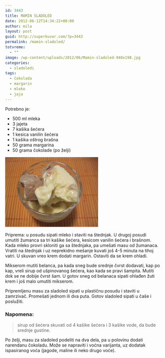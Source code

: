 ```yaml
---
id: 3443
title: MAMIN SLADOLED
date: 2012-06-12T14:34:22+00:00
author: mila
layout: post
guid: http://superkuvar.com/?p=3443
permalink: /mamin-sladoled/
totvreme:
  - ""
image: /wp-content/uploads/2012/06/Mamin-sladoled-940x198.jpg
categories:
  - sladoledi
tags:
  - čokolada
  - margarin
  - mleko
  - jaja
---
```

Potrebno je:

  * 500 ml mleka
  * 3 jajeta
  * 7 kašika šećera
  * 1 kesica vanilin šećera
  * 1 kašika oštrog brašna
  * 50 grama margarina
  * 50 grama čokolade (po želji)

<img class="alignnone size-medium wp-image-3444" title="Mamin sladoled" src="/wp-content/uploads/2012/06/Mamin-sladoled-300x225.jpg" alt="" width="300" height="225" /> 

Priprema: u posudu sipati mleko i staviti na štednjak. U drugoj posudi umutiti žumanca sa tri kašike šećera, kesicom vanilin šećera i brašnom. Kada mleko provri skloniti ga sa štednjaka, pa umešati masu od žumanaca. Vratiti na štednjak i uz neprekidno mešanje kuvati još 4-5 minuta na tihoj vatri. U skuvan vreo krem dodati margarin. Ostaviti da se krem ohladi.

Mikserom mutiti belanca, pa kada sneg bude srednje čvrst dodavati, kap po kap, vreli sirup od ušpinovanog šećera, kao kada se pravi šampita. Mutiti dok se ne dobije čvrst šam. U gotov sneg od belanaca sipati ohlađen žuti krem i još malo umutiti mikserom.

Pripremljenu masu za sladoled sipati u plastičnu posudu i staviti u zamrzivač. Promešati jednom ili dva puta. Gotov sladoled sipati u čaše i poslužiti.

### Napomena:
> sirup od šećera skuvati od 4 kašike šećera i 3 kašike vode, da bude srednje gustine.

Po želji, masu za sladoled podeliti na dva dela, pa u polovinu dodati narendanu čokoladu. Može se napraviti i voćna varijanta, uz dodatak ispasiranog voća (jagode, maline ili neko drugo voće).
